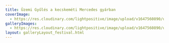 ```yaml
---
title: Üzemi Gyűlés a kecskeméti Mercedes gyárban
coverImage:
  - https://res.cloudinary.com/lightpositive/image/upload/v1647560890/uploads/%C3%9Czemi%20Gy%C5%B1l%C3%A9s%20a%20kecskem%C3%A9ti%20Mercedes%20gy%C3%A1rban/111111-1.jpg
galleryImages: 
  - https://res.cloudinary.com/lightpositive/image/upload/v1647560890/uploads/%C3%9Czemi%20Gy%C5%B1l%C3%A9s%20a%20kecskem%C3%A9ti%20Mercedes%20gy%C3%A1rban/111111-1.jpg
layout: galleryLayout_festival.html
---
```


